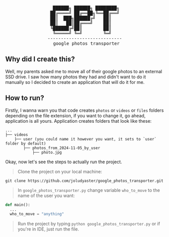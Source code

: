 <div align="center" dir="auto">
<pre>
 ██████╗ ██████╗ ████████╗
██╔════╝ ██╔══██╗╚══██╔══╝
██║  ███╗██████╔╝   ██║   
██║   ██║██╔═══╝    ██║   
╚██████╔╝██║        ██║   
 ╚═════╝ ╚═╝        ╚═╝   
----------------------------
                  google photos transporter                  
</pre>
</div>

## Why did I create this?

Well, my parents asked me to move all of their google photos to an external SSD drive. I saw how many photos they had and didn't want to do it manually so I decided to create an application that will do it for me.

## How to run?

Firstly, I wanna warn you that code creates `photos` or `videos` or `files` folders depending on the file extension, if you want to change it, go ahead, application is all yours.
Application creates folders that look like these:

```
...
├── videos
    ├── user (you could name it however you want, it sets to `user` folder by default)
        ├── photos_from_2024-11-05_by_user
            ├── photo.jpg
```

Okay, now let's see the steps to actually run the project.

> Clone the project on your local machine:
```git
git clone https://github.com/joludyaster/google_photos_transporter.git
```

> In `google_photos_transporter.py` change variable `who_to_move` to the name of the user you want:
```python
def main():
  ...
  who_to_move = "anything"
```

> Run the project by typing `python google_photos_transporter.py` or if you're in IDE, just run the file.
